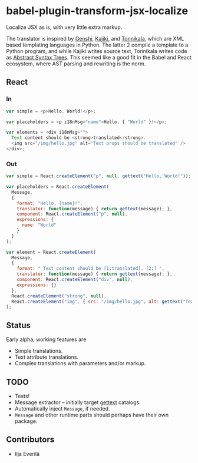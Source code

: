 # babel-plugin-transform-jsx-localize

Localize JSX as is, with very little extra markup.

The translator is inspired by [Genshi][1], [Kajiki][2], and [Tonnikala][3],
which are XML based templating languages in Python. The latter 2 compile a
template to a Python program, and while Kajiki writes source text, Tonnikala
writes code as [Abstract Syntax Trees][4]. This seemed like a good fit in the
Babel and React ecosystem, where AST parsing and rewriting is the norm.

## React

### In

```javascript
var simple = <p>Hello, World!</p>;

var placeholders = <p i18nMsg="name">Hello, { "World" }!</p>;

var elements = <div i18nMsg="">
  Text content should be <strong>translated</strong>.
  <img src="/img/hello.jpg" alt="Text props should be translated" />
</div>;
```

### Out

```javascript
var simple = React.createElement("p", null, gettext("Hello, World!"));

var placeholders = React.createElement(
  Message,
  {
    format: "Hello, {name}!",
    translator: function(message) { return gettext(message); },
    component: React.createElement("p", null),
    expressions: {
      name: "World"
    }
  }
);

var element = React.createElement(
  Message,
  {
    format: " Text content should be [1:translated]. [2:] ",
    translator: function(message) { return gettext(message); },
    component: React.createElement("div", null),
    expressions: {}
  },
  React.createElement("strong", null),
  React.createElement("img", { src: "/img/hello.jpg", alt: gettext("Text props should be translated") })
);
```

## Status

Early alpha, working features are

- Simple translations.
- Text attribute translations.
- Complex translations with parameters and/or markup.

## TODO

- Tests!
- Message extractor – initially target [gettext][5] catalogs.
- Automatically inject `Message`, if needed.
- `Message` and other runtime parts should perhaps have their own package.

## Contributors

- Ilja Everilä

  [1]: https://pythonhosted.org/Genshi/
  [2]: https://pythonhosted.org/Kajiki/
  [3]: https://github.com/tetframework/Tonnikala/
  [4]: https://en.wikipedia.org/wiki/Abstract_syntax_tree
  [5]: https://en.wikipedia.org/wiki/Gettext
